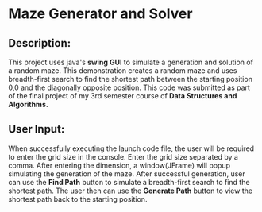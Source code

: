 # Maze Generator and Solver

## Description:

This project uses java's **swing GUI** to simulate a generation and solution of a random maze. This demonstration creates a random maze and uses breadth-first search to find the shortest path between the starting position 0,0 and the diagonally opposite position. This code was submitted as part of the final project of my
3rd semester course of **Data Structures and Algorithms.**

## User Input:

When successfully executing the launch code file, the user will be required to enter the grid size in the console. Enter the grid size separated by a comma. After entering the dimension, a window(JFrame) will popup simulating the generation of the maze. After successful generation, user can use the **Find Path** button to simulate a breadth-first search
to find the shortest path. 
The user then can use the **Generate Path** button to view the shortest path back to the starting position.
